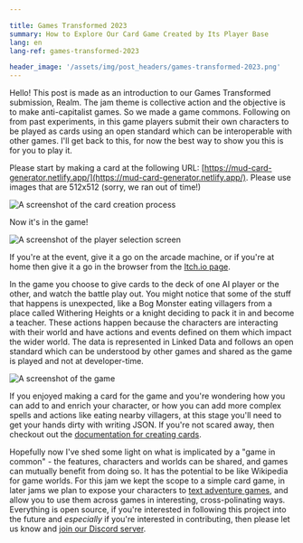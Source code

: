 ```yaml
---

title: Games Transformed 2023
summary: How to Explore Our Card Game Created by Its Player Base
lang: en
lang-ref: games-transformed-2023

header_image: '/assets/img/post_headers/games-transformed-2023.png'
---
```


Hello! This post is made as an introduction to our Games Transformed submission, Realm. The jam theme is collective action and the objective is to make anti-capitalist games. So we made a game commons. Following on from past experiments, in this game players submit their own characters to be played as cards using an open standard which can be interoperable with other games. I'll get back to this, for now the best way to show you this is for you to play it.

Please start by making a card at the following URL: [https://mud-card-generator.netlify.app/](https://mud-card-generator.netlify.app/). Please use images that are 512x512 (sorry, we ran out of time!)

<img src="{{ '/assets/img/post_assets/games-transformed-2023/card-generator.png' | absolute_url }}" class="blog-full-image" alt="A screenshot of the card creation process" />

Now it's in the game!

<img src="{{ '/assets/img/post_assets/games-transformed-2023/player-selection.png' | absolute_url }}" class="blog-full-image" alt="A screenshot of the player selection screen" />

If you're at the event, give it a go on the arcade machine, or if you're at home then give it a go in the browser from the [Itch.io page](https://calummackervoy.itch.io/realm).

In the game you choose to give cards to the deck of one AI player or the other, and watch the battle play out. You might notice that some of the stuff that happens is unexpected, like a Bog Monster eating villagers from a place called Withering Heights or a knight deciding to pack it in and become a teacher. These actions happen because the characters are interacting with their world and have actions and events defined on them which impact the wider world. The data is represented in Linked Data and follows an open standard which can be understood by other games and shared as the game is played and not at developer-time.

<img src="{{ '/assets/img/post_headers/games-transformed-2023.png' | absolute_url }}" class="blog-full-image" alt="A screenshot of the game" />

If you enjoyed making a card for the game and you're wondering how you can add to and enrich your character, or how you can add more complex spells and actions like eating nearby villagers, at this stage you'll need to get your hands dirty with writing JSON. If you're not scared away, then checkout out the [documentation for creating cards](https://github.com/Multi-User-Domain/games-transformed-jam-2023/blob/master/docs/create.md).

Hopefully now I've shed some light on what is implicated by a "game in common" - the features, characters and worlds can be shared, and games can mutually benefit from doing so. It has the potential to be like Wikipedia for game worlds. For this jam we kept the scope to a simple card game, in later jams we plan to expose your characters to [text adventure games](https://calum.mackervoy.com/en/2022/08/26/ud-engine.html), and allow you to use them across games in interesting, cross-polinating ways. Everything is open source, if you're interested in following this project into the future and _especially_ if you're interested in contributing, then please let us know and [join our Discord server](https://discord.gg/sauZA3jCK7).
